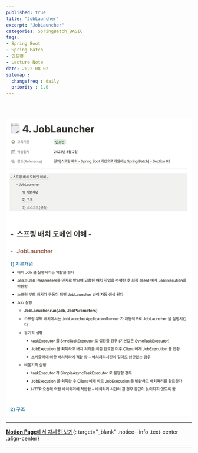 ```yaml
---
published: true
title: "JobLauncher"
excerpt: "JobLauncher"
categories: SpringBatch_BASIC
tags: 
- Spring Boot
- Spring Batch
- 인프런 
- Lecture Note
date: 2022-08-02
sitemap :
  changefreq : daily
  priority : 1.0
---
```

<br/>
<br/>

![2022-08-02-001](/assets/springBatch/2022-08-02-001.png)
  
---
[**Notion Page**에서 자세히 보기](https://pine-juice-8ba.notion.site/4-JobLauncher-f01b9a2d319f499b8bb2783d307b6f9c){: target="_blank" .notice--info .text-center .align-center}

---
